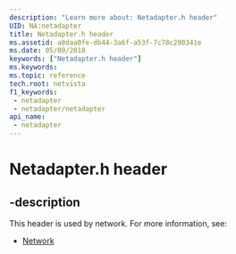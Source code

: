 ```yaml
---
description: "Learn more about: Netadapter.h header"
UID: NA:netadapter
title: Netadapter.h header
ms.assetid: a8daa0fe-db44-3a6f-a53f-7c78c290341e
ms.date: 05/09/2018
keywords: ["Netadapter.h header"]
ms.keywords: 
ms.topic: reference
tech.root: netvista
f1_keywords:
 - netadapter
 - netadapter/netadapter
api_name:
 - netadapter
---
```


# Netadapter.h header


## -description

This header is used by network. For more information, see:

- [Network](../_netvista/index.md)

